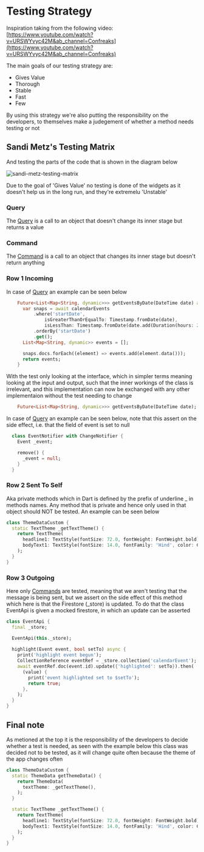 # Testing Strategy

Inspiration taking from the following video: [https://www.youtube.com/watch?v=URSWYvyc42M&ab_channel=Confreaks](https://www.youtube.com/watch?v=URSWYvyc42M&ab_channel=Confreaks)

The main goals of our testing strategy are:

- Gives Value
- Thorough
- Stable
- Fast
- Few

By using this strategy we're also putting the responsibility on the developers, to themselves make a judegement of whether a method needs testing or not

## Sandi Metz's Testing Matrix

And testing the parts of the code that is shown in the diagram below

![sandi-metz-testing-matrix](https://github.com/jsonwulff/YamatomichiApp/tree/main/documentation/assets/Sandi_Metz_Testing_Matrix.png)

Due to the goal of 'Gives Value' no testing is done of the widgets as it doesn't help us in the long run, and they're extremelu 'Unstable'

### Query

The <ins>Query</ins> is a call to an object that doesn't change its inner stage but returns a value

### Command

The <ins>Command</ins> is a call to an object that changes its inner stage but doesn't return anything

### Row 1 Incoming

In case of <ins>Query</ins> an example can be seen below

```Dart
    Future<List<Map<String, dynamic>>> getEventsByDate(DateTime date) async {
      var snaps = await calendarEvents
          .where('startDate',
              isGreaterThanOrEqualTo: Timestamp.fromDate(date),
              isLessThan: Timestamp.fromDate(date.add(Duration(hours: 24))))
          .orderBy('startDate')
          .get();
      List<Map<String, dynamic>> events = [];

      snaps.docs.forEach((element) => events.add(element.data()));
      return events;
    }
```

With the test only looking at the interface, which in simpler terms meaning looking at the input and output, such that the inner workings of the class is irrelevant, and this implementation can now be exchanged with any other implementaion without the test needing to change

```Dart
    Future<List<Map<String, dynamic>>> getEventsByDate(DateTime date);
```

In case of <ins>Query</ins> an example can be seen below, note that this assert on the side effect, i.e. that the field of event is set to null

```Dart
  class EventNotifier with ChangeNotifier {
    Event _event;

    remove() {
      _event = null;
    }
  }
```

### Row 2 Sent To Self

Aka private methods which in Dart is defined by the prefix of underline _ in methods names. Any method that is private and hence only used in that object should NOT be tested. An example can be seen below

```Dart
class ThemeDataCustom {
  static TextTheme _getTextTheme() {
    return TextTheme(
      headline1: TextStyle(fontSize: 72.0, fontWeight: FontWeight.bold),
      bodyText1: TextStyle(fontSize: 14.0, fontFamily: 'Hind', color: Colors.black),
    );
  }
}
```

### Row 3 Outgoing

Here only <ins>Commands</ins> are tested, meaning that we aren't testing that the message is being sent, but we assert on the side effect of this method which here is that the Firestore (_store) is updated. To do that the class EventApi is given a mocked firestore, in which an update can be asserted

```Dart
class EventApi {
  final _store;

  EventApi(this._store);
  
  highlight(Event event, bool setTo) async {
    print('highlight event begun');
    CollectionReference eventRef = _store.collection('calendarEvent');
    await eventRef.doc(event.id).update({'highlighted': setTo}).then(
      (value) {
        print('event highlighted set to $setTo');
        return true;
      },
    );
  }
}

```

## Final note

As metioned at the top it is the responsibility of the developers to decide whether a test is needed, as seen with the example below this class was decided not to be tested, as it will change quite often because the theme of the app changes often


```dart
class ThemeDataCustom {
  static ThemeData getThemeData() {
    return ThemeData(
      textTheme: _getTextTheme(),
    );
  }

  static TextTheme _getTextTheme() {
    return TextTheme(
      headline1: TextStyle(fontSize: 72.0, fontWeight: FontWeight.bold),
      bodyText1: TextStyle(fontSize: 14.0, fontFamily: 'Hind', color: Colors.black),
    );
  }
}
```